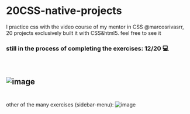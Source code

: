 # 20CSS-native-projects
I practice css with the video course of  my mentor in CSS @marcosrivasrr, 20 projects exclusively built it with CSS&amp;html5. feel free to see it

<h3> still in the process of completing the exercises: 12/20 💻 </h3>
<br>

![image](https://user-images.githubusercontent.com/84105167/190477912-be79120c-41f0-4708-9e4f-8f079419ef18.png)
<br>
<br>
-------------------------------
other of the many exercises (sidebar-menu):
![image](https://user-images.githubusercontent.com/84105167/190504917-d1a99d2b-06e5-48ec-bf17-400265de3e5a.png)
